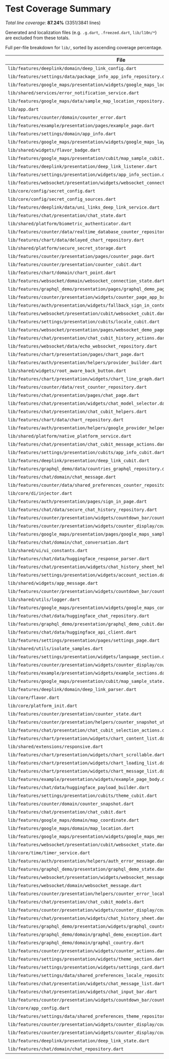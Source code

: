 # Test Coverage Summary
*Total line coverage*: **87.24%** (3351/3841 lines)

Generated and localization files (e.g. `.g.dart`, `.freezed.dart`, `lib/l10n/*`) are excluded from these totals.

Full per-file breakdown for `lib/`, sorted by ascending coverage percentage.

| File | Coverage | Covered/Total |
| --- | ---: | ---: |
| `lib/features/deeplink/domain/deep_link_config.dart` | 0.00% | 0/1 |
| `lib/features/settings/data/package_info_app_info_repository.dart` | 12.50% | 1/8 |
| `lib/features/google_maps/presentation/widgets/google_maps_location_list.dart` | 15.22% | 7/46 |
| `lib/shared/services/error_notification_service.dart` | 33.33% | 7/21 |
| `lib/features/google_maps/data/sample_map_location_repository.dart` | 50.00% | 1/2 |
| `lib/app.dart` | 58.62% | 51/87 |
| `lib/features/counter/domain/counter_error.dart` | 62.50% | 10/16 |
| `lib/features/example/presentation/pages/example_page.dart` | 62.92% | 56/89 |
| `lib/features/settings/domain/app_info.dart` | 66.67% | 2/3 |
| `lib/features/google_maps/presentation/widgets/google_maps_layout.dart` | 73.08% | 19/26 |
| `lib/shared/widgets/flavor_badge.dart` | 74.19% | 23/31 |
| `lib/features/google_maps/presentation/cubit/map_sample_cubit.dart` | 75.00% | 42/56 |
| `lib/features/deeplink/presentation/deep_link_listener.dart` | 75.00% | 9/12 |
| `lib/features/settings/presentation/widgets/app_info_section.dart` | 75.32% | 58/77 |
| `lib/features/websocket/presentation/widgets/websocket_connection_banner.dart` | 75.76% | 25/33 |
| `lib/core/config/secret_config.dart` | 76.19% | 16/21 |
| `lib/core/config/secret_config_sources.dart` | 76.39% | 55/72 |
| `lib/features/deeplink/data/uni_links_deep_link_service.dart` | 77.14% | 27/35 |
| `lib/features/chat/presentation/chat_state.dart` | 77.78% | 7/9 |
| `lib/shared/platform/biometric_authenticator.dart` | 78.57% | 11/14 |
| `lib/features/counter/data/realtime_database_counter_repository.dart` | 79.41% | 54/68 |
| `lib/features/chart/data/delayed_chart_repository.dart` | 80.00% | 4/5 |
| `lib/shared/platform/secure_secret_storage.dart` | 80.00% | 28/35 |
| `lib/features/counter/presentation/pages/counter_page.dart` | 80.72% | 67/83 |
| `lib/features/counter/presentation/counter_cubit.dart` | 80.95% | 85/105 |
| `lib/features/chart/domain/chart_point.dart` | 81.82% | 9/11 |
| `lib/features/websocket/domain/websocket_connection_state.dart` | 81.82% | 9/11 |
| `lib/features/graphql_demo/presentation/pages/graphql_demo_page.dart` | 82.43% | 61/74 |
| `lib/features/counter/presentation/widgets/counter_page_app_bar.dart` | 82.76% | 24/29 |
| `lib/features/auth/presentation/widgets/fallback_sign_in_content.dart` | 83.33% | 20/24 |
| `lib/features/websocket/presentation/cubit/websocket_cubit.dart` | 83.33% | 35/42 |
| `lib/features/settings/presentation/cubits/locale_cubit.dart` | 83.33% | 10/12 |
| `lib/features/websocket/presentation/pages/websocket_demo_page.dart` | 83.82% | 57/68 |
| `lib/features/chat/presentation/chat_cubit_history_actions.dart` | 83.95% | 68/81 |
| `lib/features/websocket/data/echo_websocket_repository.dart` | 84.38% | 54/64 |
| `lib/features/chart/presentation/pages/chart_page.dart` | 85.29% | 29/34 |
| `lib/features/auth/presentation/helpers/provider_builder.dart` | 85.71% | 12/14 |
| `lib/shared/widgets/root_aware_back_button.dart` | 85.71% | 6/7 |
| `lib/features/chart/presentation/widgets/chart_line_graph.dart` | 86.11% | 31/36 |
| `lib/features/counter/data/rest_counter_repository.dart` | 87.16% | 95/109 |
| `lib/features/chat/presentation/pages/chat_page.dart` | 87.32% | 62/71 |
| `lib/features/chat/presentation/widgets/chat_model_selector.dart` | 87.50% | 28/32 |
| `lib/features/chat/presentation/chat_cubit_helpers.dart` | 88.00% | 44/50 |
| `lib/features/chart/data/chart_repository.dart` | 88.10% | 37/42 |
| `lib/features/auth/presentation/helpers/google_provider_helper.dart` | 88.24% | 15/17 |
| `lib/shared/platform/native_platform_service.dart` | 88.57% | 31/35 |
| `lib/features/chat/presentation/chat_cubit_message_actions.dart` | 89.36% | 42/47 |
| `lib/features/settings/presentation/cubits/app_info_cubit.dart` | 89.47% | 17/19 |
| `lib/features/deeplink/presentation/deep_link_cubit.dart` | 89.47% | 17/19 |
| `lib/features/graphql_demo/data/countries_graphql_repository.dart` | 89.47% | 51/57 |
| `lib/features/chat/domain/chat_message.dart` | 90.00% | 9/10 |
| `lib/features/counter/data/shared_preferences_counter_repository.dart` | 90.32% | 56/62 |
| `lib/core/di/injector.dart` | 90.38% | 47/52 |
| `lib/features/auth/presentation/pages/sign_in_page.dart` | 90.63% | 29/32 |
| `lib/features/chat/data/secure_chat_history_repository.dart` | 91.30% | 21/23 |
| `lib/features/counter/presentation/widgets/countdown_bar/countdown_bar.dart` | 91.30% | 21/23 |
| `lib/features/counter/presentation/widgets/counter_display/counter_display.dart` | 91.67% | 33/36 |
| `lib/features/google_maps/presentation/pages/google_maps_sample_page.dart` | 91.67% | 77/84 |
| `lib/features/chat/domain/chat_conversation.dart` | 92.86% | 39/42 |
| `lib/shared/ui/ui_constants.dart` | 93.10% | 27/29 |
| `lib/features/chat/data/huggingface_response_parser.dart` | 93.18% | 41/44 |
| `lib/features/chat/presentation/widgets/chat_history_sheet_helpers.dart` | 93.75% | 30/32 |
| `lib/features/settings/presentation/widgets/account_section.dart` | 93.94% | 62/66 |
| `lib/shared/widgets/app_message.dart` | 94.59% | 35/37 |
| `lib/features/counter/presentation/widgets/countdown_bar/countdown_bar_content.dart` | 95.45% | 42/44 |
| `lib/shared/utils/logger.dart` | 96.00% | 24/25 |
| `lib/features/google_maps/presentation/widgets/google_maps_controls.dart` | 96.00% | 24/25 |
| `lib/features/chat/data/huggingface_chat_repository.dart` | 96.15% | 25/26 |
| `lib/features/graphql_demo/presentation/graphql_demo_cubit.dart` | 96.30% | 52/54 |
| `lib/features/chat/data/huggingface_api_client.dart` | 96.36% | 53/55 |
| `lib/features/settings/presentation/pages/settings_page.dart` | 96.43% | 27/28 |
| `lib/shared/utils/isolate_samples.dart` | 96.43% | 27/28 |
| `lib/features/settings/presentation/widgets/language_section.dart` | 96.55% | 28/29 |
| `lib/features/counter/presentation/widgets/counter_display/counter_display_card.dart` | 97.06% | 33/34 |
| `lib/features/example/presentation/widgets/example_sections.dart` | 98.75% | 79/80 |
| `lib/features/google_maps/presentation/cubit/map_sample_state.dart` | 100.00% | 23/23 |
| `lib/features/deeplink/domain/deep_link_parser.dart` | 100.00% | 19/19 |
| `lib/core/flavor.dart` | 100.00% | 28/28 |
| `lib/core/platform_init.dart` | 100.00% | 8/8 |
| `lib/features/counter/presentation/counter_state.dart` | 100.00% | 6/6 |
| `lib/features/counter/presentation/helpers/counter_snapshot_utils.dart` | 100.00% | 13/13 |
| `lib/features/chat/presentation/chat_cubit_selection_actions.dart` | 100.00% | 24/24 |
| `lib/features/chart/presentation/widgets/chart_content_list.dart` | 100.00% | 19/19 |
| `lib/shared/extensions/responsive.dart` | 100.00% | 29/29 |
| `lib/features/chart/presentation/widgets/chart_scrollable.dart` | 100.00% | 5/5 |
| `lib/features/chart/presentation/widgets/chart_loading_list.dart` | 100.00% | 18/18 |
| `lib/features/chart/presentation/widgets/chart_message_list.dart` | 100.00% | 6/6 |
| `lib/features/example/presentation/widgets/example_page_body.dart` | 100.00% | 66/66 |
| `lib/features/chat/data/huggingface_payload_builder.dart` | 100.00% | 16/16 |
| `lib/features/settings/presentation/cubits/theme_cubit.dart` | 100.00% | 15/15 |
| `lib/features/counter/domain/counter_snapshot.dart` | 100.00% | 2/2 |
| `lib/features/chat/presentation/chat_cubit.dart` | 100.00% | 11/11 |
| `lib/features/google_maps/domain/map_coordinate.dart` | 100.00% | 3/3 |
| `lib/features/google_maps/domain/map_location.dart` | 100.00% | 3/3 |
| `lib/features/google_maps/presentation/widgets/google_maps_messages.dart` | 100.00% | 9/9 |
| `lib/features/websocket/presentation/cubit/websocket_state.dart` | 100.00% | 23/23 |
| `lib/core/time/timer_service.dart` | 100.00% | 6/6 |
| `lib/features/auth/presentation/helpers/auth_error_message.dart` | 100.00% | 26/26 |
| `lib/features/graphql_demo/presentation/graphql_demo_state.dart` | 100.00% | 5/5 |
| `lib/features/websocket/presentation/widgets/websocket_message_list.dart` | 100.00% | 30/30 |
| `lib/features/websocket/domain/websocket_message.dart` | 100.00% | 3/3 |
| `lib/features/counter/presentation/helpers/counter_error_localizer.dart` | 100.00% | 8/8 |
| `lib/features/chat/presentation/chat_cubit_models.dart` | 100.00% | 18/18 |
| `lib/features/counter/presentation/widgets/counter_display/counter_value_text.dart` | 100.00% | 12/12 |
| `lib/features/chat/presentation/widgets/chat_history_sheet.dart` | 100.00% | 111/111 |
| `lib/features/graphql_demo/presentation/widgets/graphql_country_card.dart` | 100.00% | 31/31 |
| `lib/features/graphql_demo/domain/graphql_demo_exception.dart` | 100.00% | 3/3 |
| `lib/features/graphql_demo/domain/graphql_country.dart` | 100.00% | 4/4 |
| `lib/features/counter/presentation/widgets/counter_actions.dart` | 100.00% | 22/22 |
| `lib/features/settings/presentation/widgets/theme_section.dart` | 100.00% | 17/17 |
| `lib/features/settings/presentation/widgets/settings_card.dart` | 100.00% | 22/22 |
| `lib/features/settings/data/shared_preferences_locale_repository.dart` | 100.00% | 19/19 |
| `lib/features/chat/presentation/widgets/chat_message_list.dart` | 100.00% | 50/50 |
| `lib/features/chat/presentation/widgets/chat_input_bar.dart` | 100.00% | 23/23 |
| `lib/features/counter/presentation/widgets/countdown_bar/countdown_status.dart` | 100.00% | 26/26 |
| `lib/core/app_config.dart` | 100.00% | 32/32 |
| `lib/features/settings/data/shared_preferences_theme_repository.dart` | 100.00% | 16/16 |
| `lib/features/counter/presentation/widgets/counter_display/counter_last_changed_text.dart` | 100.00% | 9/9 |
| `lib/features/counter/presentation/widgets/counter_display/counter_status_chip.dart` | 100.00% | 32/32 |
| `lib/features/deeplink/presentation/deep_link_state.dart` | 100.00% | 6/6 |
| `lib/features/chat/domain/chat_repository.dart` | 100.00% | 4/4 |
